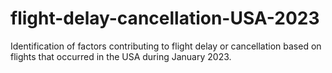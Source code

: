 # flight-delay-cancellation-USA-2023
Identification of factors contributing to flight delay or cancellation based on flights that occurred in the USA during January 2023.

